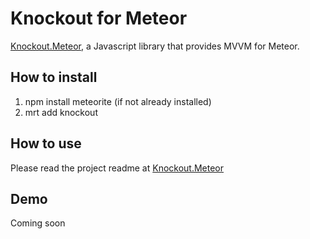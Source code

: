 # Knockout for Meteor

[Knockout.Meteor](https://github.com/steveluscher/knockout.meteor), a Javascript library that provides MVVM for Meteor.

## How to install 
1. npm install meteorite (if not already installed)
2. mrt add knockout

## How to use
Please read the project readme at [Knockout.Meteor](https://github.com/steveluscher/knockout.meteor)

## Demo
Coming soon